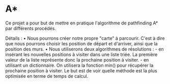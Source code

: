 # A*

Ce projet a pour but de mettre en pratique l'algorithme de pathfinding A* par différents procédés. 

Détails :
  • Nous pourrons créer notre propre "carte" à parcourir. C'est à dire que nous pourrons choisir les position de départ et d'arriver, ainsi que la position des murs.
  • Nous utiliserons deux algorithmes de résolutions :
    - en insérant les nouvelles positions à visiter dans une liste triée. La première valeur de la liste représente donc la prochaine position à visiter.
    - en utilisant un dictionnaire. On utilisera la fonction min() pour récupérer la prochaine position à visiter.
    Le but est de voir quelle méthode est la plus optimisée en terme de temps de calcul.
